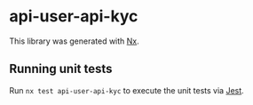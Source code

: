 # api-user-api-kyc

This library was generated with [Nx](https://nx.dev).

## Running unit tests

Run `nx test api-user-api-kyc` to execute the unit tests via [Jest](https://jestjs.io).
